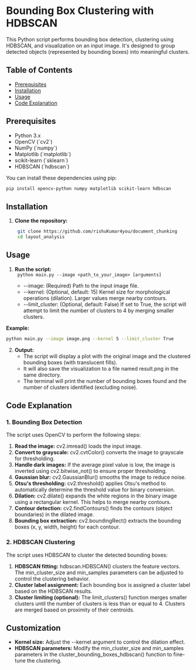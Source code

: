 # Bounding Box Clustering with HDBSCAN

This Python script performs bounding box detection, clustering using HDBSCAN, and visualization on an input image. It's designed to group detected objects (represented by bounding boxes) into meaningful clusters.

## Table of Contents

* [Prerequisites](/#prerequisites)  
* [Installation](/#installation)  
* [Usage](/#usage)  
* [Code Explanation](/#code-explanation)  


## Prerequisites

* Python 3.x  
* OpenCV (\`cv2\`)  
* NumPy (\`numpy\`)  
* Matplotlib (\`matplotlib\`)  
* scikit-learn (\`sklearn\`)  
* HDBSCAN (\`hdbscan\`)

You can install these dependencies using pip:

```bash  
pip install opencv-python numpy matplotlib scikit-learn hdbscan 
```

## **Installation**

1. **Clone the repository:**  
   ```bash
    git clone https://github.com/rishuKumar4you/document_chunking  
    cd layout_analysis
   ```

## **Usage**

1. **Run the script:**  
  ``` python main.py --image <path_to_your_image> [arguments]```

   * --image: (Required) Path to the input image file.  
   * --kernel: (Optional, default: 15) Kernel size for morphological operations (dilation). Larger values merge nearby contours.  
   * --limit_cluster: (Optional, default: False) If set to True, the script will attempt to limit the number of clusters to 4 by merging smaller clusters.

**Example:** 
```bash
python main.py --image image.png --kernel 5 --limit_cluster True
```

2. **Output:**  
   * The script will display a plot with the original image and the clustered bounding boxes (with translucent fills).  
   * It will also save the visualization to a file named result.png in the same directory.  
   * The terminal will print the number of bounding boxes found and the number of clusters identified (excluding noise).

## **Code Explanation**

### **1\. Bounding Box Detection**

The script uses OpenCV to perform the following steps:

1. **Read the image:** cv2.imread() loads the input image.  
2. **Convert to grayscale:** cv2.cvtColor() converts the image to grayscale for thresholding.  
3. **Handle dark images:** If the average pixel value is low, the image is inverted using cv2.bitwise\_not() to ensure proper thresholding.  
4. **Gaussian blur:** cv2.GaussianBlur() smooths the image to reduce noise.  
5. **Otsu's thresholding:** cv2.threshold() applies Otsu's method to automatically determine the threshold value for binary conversion.  
6. **Dilation:** cv2.dilate() expands the white regions in the binary image using a rectangular kernel. This helps to merge nearby contours.  
7. **Contour detection:** cv2.findContours() finds the contours (object boundaries) in the dilated image.  
8. **Bounding box extraction:** cv2.boundingRect() extracts the bounding boxes (x, y, width, height) for each contour.

### **2. HDBSCAN Clustering**

The script uses HDBSCAN to cluster the detected bounding boxes:


1. **HDBSCAN fitting:** hdbscan.HDBSCAN() clusters the feature vectors. The min\_cluster\_size and min\_samples parameters can be adjusted to control the clustering behavior.  
2. **Cluster label assignment:** Each bounding box is assigned a cluster label based on the HDBSCAN results.  
3. **Cluster limiting (optional):** The limit\_clusters() function merges smaller clusters until the number of clusters is less than or equal to 4\. Clusters are merged based on proximity of their centroids.


## **Customization**

* **Kernel size:** Adjust the \--kernel argument to control the dilation effect.  
* **HDBSCAN parameters:** Modify the min\_cluster\_size and min\_samples parameters in the cluster\_bounding\_boxes\_hdbscan() function to fine-tune the clustering.  


## 

